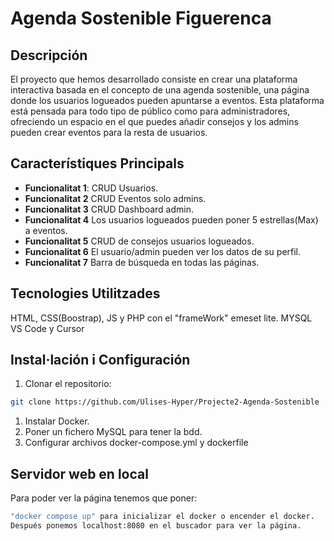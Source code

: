 # Agenda Sostenible Figuerenca

## Descripción

El proyecto que hemos desarrollado consiste en crear una plataforma interactiva basada en el concepto de una agenda sostenible, una página donde los usuarios logueados pueden apuntarse a eventos. Esta plataforma está pensada para todo tipo de público como para administradores, ofreciendo un espacio en el que puedes añadir consejos y los admins pueden crear eventos para la resta de usuarios.

## Característiques Principals

- **Funcionalitat 1**: CRUD Usuarios.
- **Funcionalitat 2** CRUD Eventos solo admins.
- **Funcionalitat 3** CRUD Dashboard admin.
- **Funcionalitat 4** Los usuarios logueados pueden poner 5 estrellas(Max) a eventos.
- **Funcionalitat 5** CRUD de consejos usuarios logueados.
- **Funcionalitat 6** El usuario/admin pueden ver los datos de su perfil.
- **Funcionalitat 7** Barra de búsqueda en todas las páginas.

## Tecnologies Utilitzades

HTML, CSS(Boostrap), JS y PHP con el "frameWork" emeset lite.
MYSQL
VS Code y Cursor

## Instal·lación i Configuración

1. Clonar el repositorio:

```bash
git clone https://github.com/Ulises-Hyper/Projecte2-Agenda-Sostenible
```

1. Instalar Docker.
2. Poner un fichero MySQL para tener la bdd.
3. Configurar archivos docker-compose.yml y dockerfile

## Servidor web en local

Para poder ver la página tenemos que poner:

```bash
"docker compose up" para inicializar el docker o encender el docker.
Después ponemos localhost:8080 en el buscador para ver la página.
```